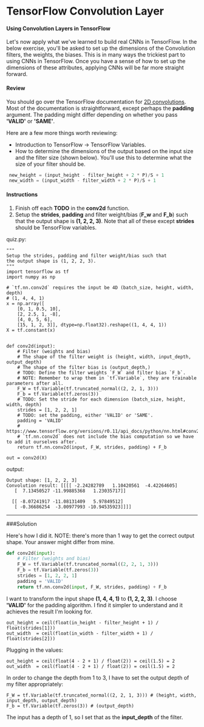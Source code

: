 # TensorFlow Convolution Layer

#### Using Convolution Layers in TensorFlow

Let's now apply what we've learned to build real CNNs in TensorFlow. In the below exercise, you'll be asked to set up the dimensions of the Convolution filters, the weights, the biases. This is in many ways the trickiest part to using CNNs in TensorFlow. Once you have a sense of how to set up the dimensions of these attributes, applying CNNs will be far more straight forward.

#### Review

You should go over the TensorFlow documentation for [2D convolutions](https://www.tensorflow.org/api_guides/python/nn#Convolution). Most of the documentation is straightforward, except perhaps the **padding** argument. The padding might differ depending on whether you pass **'VALID'** or **'SAME'**.

Here are a few more things worth reviewing:

- Introduction to TensorFlow -> TensorFlow Variables.
- How to determine the dimensions of the output based on the input size and the filter size (shown below). You'll use this to determine what the size of your filter should be.

```python
 new_height = (input_height - filter_height + 2 * P)/S + 1
 new_width = (input_width - filter_width + 2 * P)/S + 1
```

#### Instructions

1. Finish off each **TODO** in the **conv2d** function.
2. Setup the **strides**, **padding** and filter weight/bias (**F_w** and **F_b**) such that the output shape is **(1, 2, 2, 3)**. Note that all of these except **strides** should be TensorFlow variables.

quiz.py:

```
"""
Setup the strides, padding and filter weight/bias such that
the output shape is (1, 2, 2, 3).
"""
import tensorflow as tf
import numpy as np

# `tf.nn.conv2d` requires the input be 4D (batch_size, height, width, depth)
# (1, 4, 4, 1)
x = np.array([
    [0, 1, 0.5, 10],
    [2, 2.5, 1, -8],
    [4, 0, 5, 6],
    [15, 1, 2, 3]], dtype=np.float32).reshape((1, 4, 4, 1))
X = tf.constant(x)


def conv2d(input):
    # Filter (weights and bias)
    # The shape of the filter weight is (height, width, input_depth, output_depth)
    # The shape of the filter bias is (output_depth,)
    # TODO: Define the filter weights `F_W` and filter bias `F_b`.
    # NOTE: Remember to wrap them in `tf.Variable`, they are trainable parameters after all.
    F_W = tf.Variable(tf.truncated_normal((2, 2, 1, 3)))
    F_b = tf.Variable(tf.zeros(3))
    # TODO: Set the stride for each dimension (batch_size, height, width, depth)
    strides = [1, 2, 2, 1]
    # TODO: set the padding, either 'VALID' or 'SAME'.
    padding = 'VALID'
    # https://www.tensorflow.org/versions/r0.11/api_docs/python/nn.html#conv2d
    # `tf.nn.conv2d` does not include the bias computation so we have to add it ourselves after.
    return tf.nn.conv2d(input, F_W, strides, padding) + F_b

out = conv2d(X)
```

output:

```
Output shape: [1, 2, 2, 3]
Convolution result: [[[[ -2.24282789   1.10420561  -4.42264605]
   [  7.13450527 -11.99885368   1.23035717]]

  [[ -8.07241917 -11.08131409   5.97849512]
   [ -0.36686254  -3.00977993 -10.94535923]]]]
```

***

###Solution

Here's how I did it. NOTE: there's more than 1 way to get the correct output shape. Your answer might differ from mine.

```python
def conv2d(input):
    # Filter (weights and bias)
    F_W = tf.Variable(tf.truncated_normal((2, 2, 1, 3)))
    F_b = tf.Variable(tf.zeros(3))
    strides = [1, 2, 2, 1]
    padding = 'VALID'
    return tf.nn.conv2d(input, F_W, strides, padding) + F_b
```

I want to transform the input shape **(1, 4, 4, 1)** to **(1, 2, 2, 3)**. I choose **'VALID'** for the padding algorithm. I find it simpler to understand and it achieves the result I'm looking for.

```
out_height = ceil(float(in_height - filter_height + 1) / float(strides[1]))
out_width  = ceil(float(in_width - filter_width + 1) / float(strides[2]))
```

Plugging in the values:

```
out_height = ceil(float(4 - 2 + 1) / float(2)) = ceil(1.5) = 2
out_width  = ceil(float(4 - 2 + 1) / float(2)) = ceil(1.5) = 2
```

In order to change the depth from 1 to 3, I have to set the output depth of my filter appropriately:

```
F_W = tf.Variable(tf.truncated_normal((2, 2, 1, 3))) # (height, width, input_depth, output_depth)
F_b = tf.Variable(tf.zeros(3)) # (output_depth)
```

The input has a depth of 1, so I set that as the **input_depth** of the filter.
